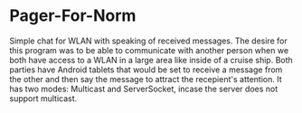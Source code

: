 # Pager-For-Norm
Simple chat for WLAN with speaking of received messages.
The desire for this program was to be able to communicate with another person when we both have access to a WLAN in a large area like inside of a cruise ship.  Both parties have Android tablets that would be set to receive a message from the other and then say the message to attract the recepient's attention.
It has two modes: Multicast and ServerSocket, incase the server does not support multicast.
